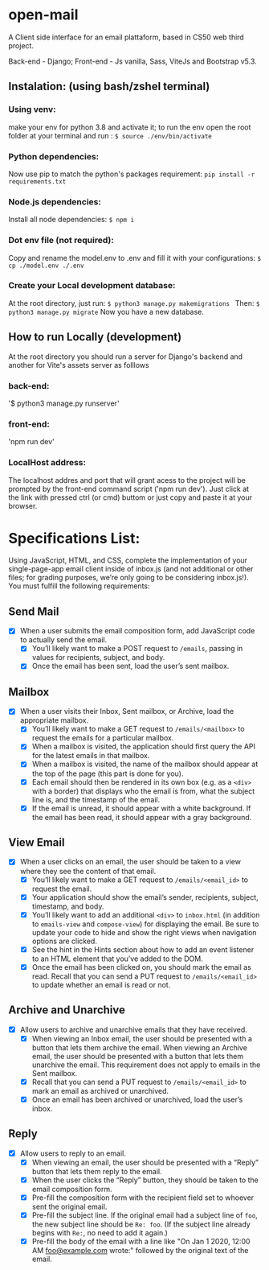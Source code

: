 # open-mail
A Client side interface for an email plattaform, based in CS50 web third project.

Back-end - Django;
Front-end - Js vanilla, Sass, ViteJs and Bootstrap v5.3.

## Instalation: (using bash/zshel terminal)

### Using venv:
make your env for python 3.8 and activate it;
to run the env open the root folder at your terminal and run : 
```$ source ./env/bin/activate```

### Python dependencies:
Now use pip to match the python's packages requirement:
```pip install -r requirements.txt```

### Node.js dependencies:
Install all node dependencies:
```$ npm i```

### Dot env file (not required):
Copy and rename the model.env to .env and fill it with your configurations:
```$ cp ./model.env ./.env```

### Create your Local development database:
At the root directory, just run:
```$ python3 manage.py makemigrations ```
Then: 
```$ python3 manage.py migrate```
Now you have a new database.
## How to run Locally (development)
At the root directory you should run a server for Django's backend and another for Vite's assets server as folllows
### back-end:
'$ python3 manage.py runserver'
### front-end:
'npm run dev'

### LocalHost address:
The localhost addres and port that will grant acess to the project will be prompted by the front-end command script ('npm run dev').
Just click at the link with pressed ctrl (or cmd) buttom or just copy and paste it at your browser.


# Specifications List:

Using JavaScript, HTML, and CSS, complete the implementation of your single-page-app email client inside of inbox.js (and not additional or other files; for grading purposes, we’re only going to be considering inbox.js!). You must fulfill the following requirements:

## Send Mail
- [X] When a user submits the email composition form, add JavaScript code to actually send the email.
    - [X]  You’ll likely want to make a POST request to `/emails`, passing in values for recipients, subject, and body.
    - [X]  Once the email has been sent, load the user’s sent mailbox.

## Mailbox
- [X] When a user visits their Inbox, Sent mailbox, or Archive, load the appropriate mailbox.
    - [X] You’ll likely want to make a GET request to `/emails/<mailbox>` to request the emails for a particular mailbox.
    - [X] When a mailbox is visited, the application should first query the API for the latest emails in that mailbox.
    - [X] When a mailbox is visited, the name of the mailbox should appear at the top of the page (this part is done for you).
    - [X] Each email should then be rendered in its own box (e.g. as a `<div>` with a border) that displays who the email is from, what the subject line is, and the timestamp of the email.
    - [X] If the email is unread, it should appear with a white background. If the email has been read, it should appear with a gray background.

## View Email
- [X] When a user clicks on an email, the user should be taken to a view where they see the content of that email.
    - [X] You’ll likely want to make a GET request to `/emails/<email_id>` to request the email.
    - [X] Your application should show the email’s sender, recipients, subject, timestamp, and body.
    - [X] You’ll likely want to add an additional `<div>` to `inbox.html` (in addition to `emails-view` and `compose-view`) for displaying the email. Be sure to update your code to hide and show the right views when navigation options are clicked.
    - [x] See the hint in the Hints section about how to add an event listener to an HTML element that you’ve added to the DOM.
    - [x] Once the email has been clicked on, you should mark the email as read. Recall that you can send a PUT request to `/emails/<email_id>` to update whether an email is read or not.

## Archive and Unarchive
- [X] Allow users to archive and unarchive emails that they have received.
    - [X] When viewing an Inbox email, the user should be presented with a button that lets them archive the email. When viewing an Archive email, the user should be presented with a button that lets them unarchive the email. This requirement does not apply to emails in the Sent mailbox.
    - [X] Recall that you can send a PUT request to `/emails/<email_id>` to mark an email as archived or unarchived.
    - [X] Once an email has been archived or unarchived, load the user’s inbox.

## Reply
- [X] Allow users to reply to an email.
    - [X] When viewing an email, the user should be presented with a “Reply” button that lets them reply to the email.
    - [X] When the user clicks the “Reply” button, they should be taken to the email composition form.
    - [X] Pre-fill the composition form with the recipient field set to whoever sent the original email.
    - [X] Pre-fill the subject line. If the original email had a subject line of `foo`, the new subject line should be `Re: foo`. (If the subject line already begins with `Re:`, no need to add it again.)
    - [X] Pre-fill the body of the email with a line like "On Jan 1 2020, 12:00 AM foo@example.com wrote:" followed by the original text of the email.
